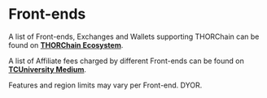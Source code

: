 # Front-ends

A list of Front-ends, Exchanges and Wallets supporting THORChain can be found on [**THORChain Ecosystem**](https://docs.thorchain.org/ecosystem).

A list of Affiliate fees charged by different Front-ends can be found on [**TCUniversity Medium**](https://crypto-university.medium.com/thorchain-maya-protocol-user-interfaces-compilation-9437cf8bf98a).

Features and region limits may vary per Front-end.  DYOR.
